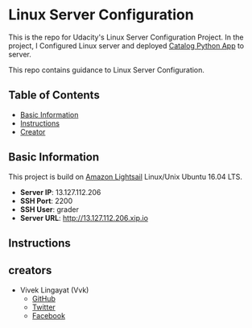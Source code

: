 # Linux Server Configuration
This is the repo for Udacity's Linux Server Configuration Project. In the project, I Configured Linux server and deployed [Catalog Python App](https://github.com/vvkvivekl/catalogAWS) to server.

This repo contains guidance to Linux Server Configuration.

## Table of Contents

* [Basic Information](#basic-information)
* [Instructions](#instructions)
* [Creator](#creators)

## Basic Information

This project is build on [Amazon Lightsail](https://lightsail.aws.amazon.com/) Linux/Unix Ubuntu 16.04 LTS.
* **Server IP**: 13.127.112.206
* **SSH Port**: 2200
* **SSH User**: grader
* **Server URL**: http://13.127.112.206.xip.io

## Instructions



## creators

* Vivek Lingayat (Vvk)
    - [GitHub](https://github.com/vvkvivekl)
    - [Twitter](https://twitter.com/vvksl)
    - [Facebook](https://fb.com/vvksl)

